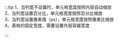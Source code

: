 :::tip
1、当列宽不设置时，单元格宽度按照内容自动缩放<br>
2、当列宽设置百分比，单元格宽度按照百分比缩放<br>
3、当列宽设置像素值（px），单元格宽度按照像素比缩放<br>
4、表格的固定宽度，需要设置外层容器宽度

:::
